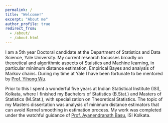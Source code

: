 ```yaml
---
permalink: /
title: "Welcome!"
excerpt: "About me"
author_profile: true
redirect_from: 
  - /about/
  - /about.html
---
```


I am a 5th year Doctoral candidate at the Department of Statistics and Data Science, Yale University. My current research focusses broadly on theoretical and algorithmic aspects of Staistics and Machine learning, in particular minimum distance estimation, Empirical Bayes and analysis of Markov chains. During my time at Yale I have been fortunate to be mentored by [Prof. Yihong Wu](http://www.stat.yale.edu/~yw562/).

Prior to this I spent a wonderful five years at Indian Statistical Institute (ISI), Kolkata, where I finished my Bachelors of Statistics (B.Stat.) and Masters of Statistics (M.Stat.), with specialization on Theoretical Statistics. The topic of my Masters dissertation was analysis of minimum distance estimators that can avoid Kernel smoothing in estimation process. My work was completed under the watchful guidance of [Prof. Ayanendranath Basu](https://www.isical.ac.in/~ayanbasu/), ISI Kolkata.

